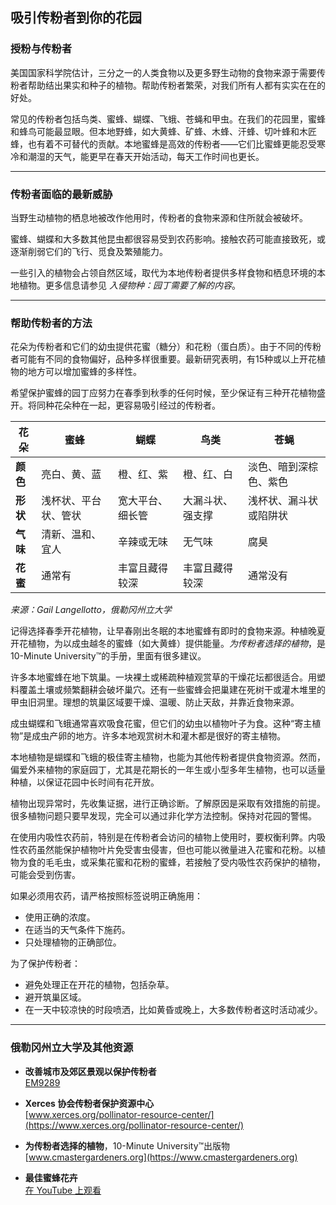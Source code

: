 ## 吸引传粉者到你的花园

### 授粉与传粉者

美国国家科学院估计，三分之一的人类食物以及更多野生动物的食物来源于需要传粉者帮助结出果实和种子的植物。帮助传粉者繁荣，对我们所有人都有实实在在的好处。

常见的传粉者包括鸟类、蜜蜂、蝴蝶、飞蛾、苍蝇和甲虫。在我们的花园里，蜜蜂和蜂鸟可能最显眼。但本地野蜂，如大黄蜂、矿蜂、木蜂、汗蜂、切叶蜂和木匠蜂，也有着不可替代的贡献。本地蜜蜂是高效的传粉者——它们比蜜蜂更能忍受寒冷和潮湿的天气，能更早在春天开始活动，每天工作时间也更长。

---

### 传粉者面临的最新威胁


当野生动植物的栖息地被改作他用时，传粉者的食物来源和住所就会被破坏。


蜜蜂、蝴蝶和大多数其他昆虫都很容易受到农药影响。接触农药可能直接致死，或逐渐削弱它们的飞行、觅食及繁殖能力。


一些引入的植物会占领自然区域，取代为本地传粉者提供多样食物和栖息环境的本地植物。更多信息请参见 *入侵物种：园丁需要了解的内容*。

---

### 帮助传粉者的方法


花朵为传粉者和它们的幼虫提供花蜜（糖分）和花粉（蛋白质）。由于不同的传粉者可能有不同的食物偏好，品种多样很重要。最新研究表明，有15种或以上开花植物的地方可以增加蜜蜂的多样性。

希望保护蜜蜂的园丁应努力在春季到秋季的任何时候，至少保证有三种开花植物盛开。将同种花朵种在一起，更容易吸引经过的传粉者。


| 花朵      | 蜜蜂                      | 蝴蝶              | 鸟类                  | 苍蝇                             |
|-----------|---------------------------|-------------------|-----------------------|-----------------------------------|
| **颜色**  | 亮白、黄、蓝              | 橙、红、紫         | 橙、红、白             | 淡色、暗到深棕色、紫色            |
| **形状**  | 浅杯状、平台状、管状      | 宽大平台、细长管    | 大漏斗状、强支撑        | 浅杯状、漏斗状或陷阱状            |
| **气味**  | 清新、温和、宜人          | 辛辣或无味         | 无气味                 | 腐臭                              |
| **花蜜**  | 通常有                    | 丰富且藏得较深     | 丰富且藏得较深          | 通常没有                          |

*来源：Gail Langellotto，俄勒冈州立大学*

记得选择春季开花植物，让早春刚出冬眠的本地蜜蜂有即时的食物来源。种植晚夏开花植物，为以成虫越冬的蜜蜂（如大黄蜂）提供能量。*为传粉者选择的植物*，是10-Minute University™的手册，里面有很多建议。


许多本地蜜蜂在地下筑巢。一块裸土或稀疏种植观赏草的干燥花坛都很适合。用塑料覆盖土壤或频繁翻耕会破坏巢穴。还有一些蜜蜂会把巢建在死树干或灌木堆里的甲虫旧洞里。理想的筑巢区域要干燥、温暖、防止天敌，并靠近食物来源。


成虫蝴蝶和飞蛾通常喜欢吸食花蜜，但它们的幼虫以植物叶子为食。这种“寄主植物”是成虫产卵的地方。许多本地观赏树木和灌木都是很好的寄主植物。


本地植物是蝴蝶和飞蛾的极佳寄主植物，也能为其他传粉者提供食物资源。然而，偏爱外来植物的家庭园丁，尤其是花期长的一年生或小型多年生植物，也可以适量种植，以保证花园中长时间有花开放。


植物出现异常时，先收集证据，进行正确诊断。了解原因是采取有效措施的前提。很多植物问题只要早发现，完全可以通过非化学方法控制。保持对花园的警惕。

在使用内吸性农药前，特别是在传粉者会访问的植物上使用时，要权衡利弊。内吸性农药虽然能保护植物叶片免受害虫侵害，但也可能以微量进入花蜜和花粉。以植物为食的毛毛虫，或采集花蜜和花粉的蜜蜂，若接触了受内吸性农药保护的植物，可能会受到伤害。

如果必须用农药，请严格按照标签说明正确施用：

- 使用正确的浓度。
- 在适当的天气条件下施药。
- 只处理植物的正确部位。

为了保护传粉者：

- 避免处理正在开花的植物，包括杂草。
- 避开筑巢区域。
- 在一天中较凉快的时段喷洒，比如黄昏或晚上，大多数传粉者这时活动减少。

---

### 俄勒冈州立大学及其他资源

- **改善城市及郊区景观以保护传粉者**  
  [EM9289](https://catalog.extension.oregonstate.edu/em9289)

- **Xerces 协会传粉者保护资源中心**  
  [www.xerces.org/pollinator-resource-center/](https://www.xerces.org/pollinator-resource-center/)

- **为传粉者选择的植物**，10-Minute University™出版物  
  [www.cmastergardeners.org](https://www.cmastergardeners.org)

- **最佳蜜蜂花卉**  
  [在 YouTube 上观看](https://www.youtube.com/watch?v=2MOZqV4yk58&feature=youtu.be)
